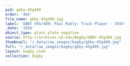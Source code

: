 ```yaml
---
pid: gbby-45g489
order: '465'
file_name: gbby-45g489.jpg
label: 'GBBY 45G/489: Paul Rubly: Track Player - 1934'
_date: '1934'
object_type: glass plate negative
source: http://archives.nd.edu/Bagby/GBBY-45g489.jpg
thumbnail: "/_data/raw_images/bagby/gbby-45g489.jpg"
full: "/_data/raw_images/bagby/gbby-45g489.jpg"
layout: bagby_item
collection: bagby
---
```


